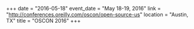 +++
date = "2016-05-18"
event_date = "May 18-19, 2016"
link = "http://conferences.oreilly.com/oscon/open-source-us"
location = "Austin, TX"
title = "OSCON 2016"
+++
